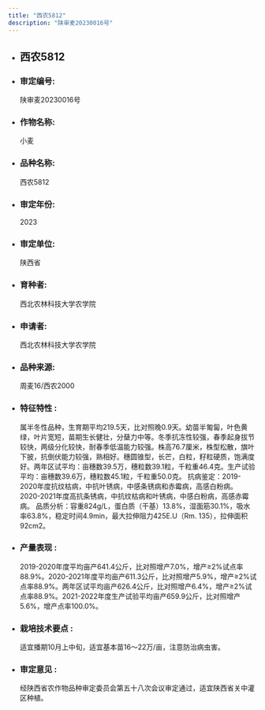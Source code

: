 ```yaml
---
title: "西农5812"
description: "陕审麦20230016号"
---
```

* ## 西农5812
* ###  审定编号:  
   陕审麦20230016号

*  ### 作物名称:  
   小麦

*   ###  品种名称: 
    西农5812

*   ### 审定年份: 
    2023

*   ### 审定单位:  
    陕西省

*   ### 育种者:  
    西北农林科技大学农学院

*   ### 申请者:  
    西北农林科技大学农学院

*   ### 品种来源:  
    周麦16/西农2000

*   ### 特征特性 : 
    属半冬性品种，生育期平均219.5天，比对照晚0.9天。幼苗半匍匐，叶色黄绿，叶片宽短，苗期生长健壮，分蘖力中等。冬季抗冻性较强，春季起身拔节较快，两级分化较快，耐春季低温能力较强。株高76.7厘米，株型松散，旗叶下披，抗倒伏能力较强，熟相好。穗圆锥型，长芒，白粒，籽粒硬质，饱满度好。两年区试平均：亩穗数39.5万，穗粒数39.1粒，千粒重46.4克。生产试验平均：亩穗数39.6万，穗粒数45.1粒，千粒重50.0克。
抗病鉴定：2019-2020年度抗纹枯病，中抗叶锈病，中感条锈病和赤霉病，高感白粉病。2020-2021年度高抗条锈病，中抗纹枯病和叶锈病，中感白粉病，高感赤霉病。
品质分析：容重824g/L，蛋白质（干基）13.8%，湿面筋30.1%，吸水率63.8%，稳定时间4.9min，最大拉伸阻力425E.U（Rm. 135），拉伸面积92cm2。

*   ### 产量表现 : 
    2019-2020年度平均亩产641.4公斤，比对照增产7.0%，增产≥2%试点率88.9%。2020-2021年度平均亩产611.3公斤，比对照增产5.9%，增产≥2%试点率88.9%。两年区试平均亩产626.4公斤，比对照增产6.4%，增产≥2%试点率88.9%。2021-2022年度生产试验平均亩产659.9公斤，比对照增产5.6%，增产点率100.0%。

*   ### 栽培技术要点 : 
    适宜播期10月上中旬，适宜基本苗16～22万/亩，注意防治病虫害。

*   ### 审定意见 : 
    经陕西省农作物品种审定委员会第五十八次会议审定通过，适宜陕西省关中灌区种植。
